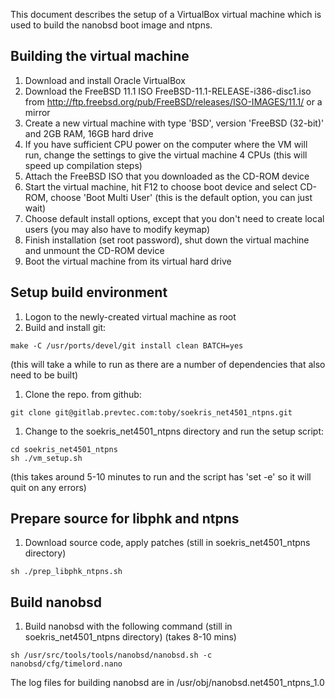 This document describes the setup of a VirtualBox virtual machine which is used to build the nanobsd boot image and ntpns.

## Building the virtual machine

1. Download and install Oracle VirtualBox
1. Download the FreeBSD 11.1 ISO FreeBSD-11.1-RELEASE-i386-disc1.iso from http://ftp.freebsd.org/pub/FreeBSD/releases/ISO-IMAGES/11.1/ or a mirror
1. Create a new virtual machine with type 'BSD', version 'FreeBSD (32-bit)' and 2GB RAM, 16GB hard drive
1. If you have sufficient CPU power on the computer where the VM will run, change the settings to give the virtual machine 4 CPUs (this will speed  up compilation steps)
1. Attach the FreeBSD ISO that you downloaded as the CD-ROM device
1. Start the virtual machine, hit F12 to choose boot device and select CD-ROM, choose 'Boot Multi User' (this is the default option, you can just wait)
1. Choose default install options, except that you don't need to create local users (you may also have to modify keymap)
1. Finish installation (set root password), shut down the virtual machine and unmount the CD-ROM device
1. Boot the virtual machine from its virtual hard drive

## Setup build environment

1. Logon to the newly-created virtual machine as root
1. Build and install git:
```
make -C /usr/ports/devel/git install clean BATCH=yes
```
(this will take a while to run as there are a number of dependencies that also need to be built)
1. Clone the repo. from github:
```
git clone git@gitlab.prevtec.com:toby/soekris_net4501_ntpns.git
```
1. Change to the soekris_net4501_ntpns directory and run the setup script:
```
cd soekris_net4501_ntpns
sh ./vm_setup.sh
```
(this takes around 5-10 minutes to run and the script has 'set -e' so it will quit on any errors)

## Prepare source for libphk and ntpns

1. Download source code, apply patches (still in soekris_net4501_ntpns directory)
```
sh ./prep_libphk_ntpns.sh
```

## Build nanobsd

1. Build nanobsd with the following command (still in soekris_net4501_ntpns directory) (takes 8-10 mins)
```
sh /usr/src/tools/tools/nanobsd/nanobsd.sh -c nanobsd/cfg/timelord.nano
```
The log files for building nanobsd are in /usr/obj/nanobsd.net4501_ntpns_1.0





